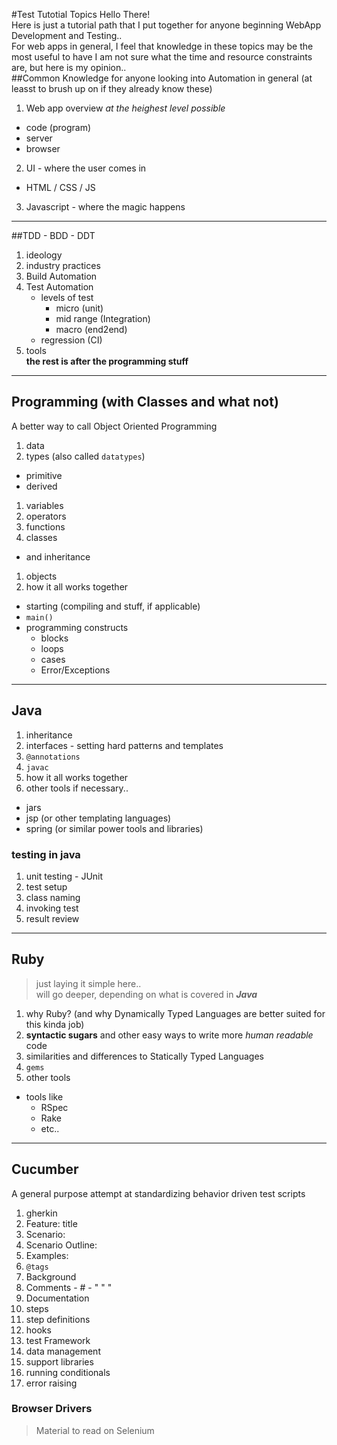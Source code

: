
#Test Tutotial Topics
Hello There!  
Here is just a tutorial path that I put together for anyone beginning WebApp Development and Testing..  
For web apps in general, I feel that knowledge in these topics may be the most useful to have
I am not sure what the time and resource constraints are, but here is my opinion..  
##Common Knowledge
for anyone looking into Automation in general (at leasst to brush up on if they already know these)

1. Web app overview _at the heighest level possible_
  - code (program)
  - server
  - browser
2. UI - where the user comes in
  - HTML / CSS / JS
3. Javascript - where the magic happens  
   
---

##TDD - BDD - DDT
 1. ideology
 2. industry practices
 3. Build Automation
 4. Test Automation
    - levels of test
      - micro (unit)
      - mid range (Integration)
      - macro (end2end)
    - regression (CI)
 6. tools  
 **the rest is after the programming stuff**  

---
## Programming (with Classes and what not)
A better way to call Object Oriented Programming

1. data
1. types (also called `datatypes`)
  - primitive
  - derived
1. variables
1. operators
1. functions
1. classes
  - and inheritance
1. objects
1. how it all works together
  * starting (compiling and stuff, if applicable)
  * `main()`
  * programming constructs
    * blocks
    * loops
    * cases
    * Error/Exceptions
        
---
## Java  

1. inheritance
2. interfaces - setting hard patterns and templates
3. `@annotations`
4. `javac`
5. how it all works together
6. other tools if necessary..
  - jars
  - jsp (or other templating languages)
  - spring (or similar power tools and libraries)
    
    
### testing in java
1. unit testing - JUnit
1. test setup
1. class naming
1. invoking test
1. result review
----------------
## Ruby

> just laying it simple here..  
> will go deeper, depending on what is covered in *__Java__*

1. why Ruby? (and why Dynamically Typed Languages are better suited for this kinda job)
2. __syntactic sugars__ and other easy ways to write more _human readable_ code
3. similarities and differences to Statically Typed Languages
4. `gems`
5. other tools
  - tools like 
    - RSpec
    - Rake
    - etc..
    
-----------
## Cucumber  
A general purpose attempt at standardizing behavior driven test scripts
1. gherkin
  1. Feature: title
  2. Scenario:
  3. Scenario Outline:
  4. Examples:
  5. `@tags`
  6. Background
  7. Comments
    - \#
    - " " "
  8. Documentation  
2. steps
3. step definitions
4. hooks
5. test Framework
  1. data management
  2. support libraries
  3. running conditionals
  4. error raising


### Browser Drivers
 > Material to read on Selenium
